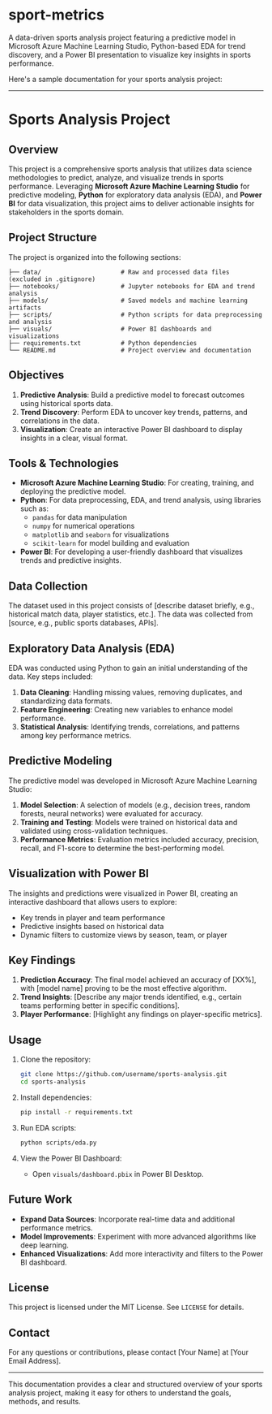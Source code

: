 # sport-metrics
A data-driven sports analysis project featuring a predictive model in Microsoft Azure Machine Learning Studio, Python-based EDA for trend discovery, and a Power BI presentation to visualize key insights in sports performance.

Here's a sample documentation for your sports analysis project:

---

# Sports Analysis Project

## Overview
This project is a comprehensive sports analysis that utilizes data science methodologies to predict, analyze, and visualize trends in sports performance. Leveraging **Microsoft Azure Machine Learning Studio** for predictive modeling, **Python** for exploratory data analysis (EDA), and **Power BI** for data visualization, this project aims to deliver actionable insights for stakeholders in the sports domain.

## Project Structure
The project is organized into the following sections:

```
├── data/                      # Raw and processed data files (excluded in .gitignore)
├── notebooks/                 # Jupyter notebooks for EDA and trend analysis
├── models/                    # Saved models and machine learning artifacts
├── scripts/                   # Python scripts for data preprocessing and analysis
├── visuals/                   # Power BI dashboards and visualizations
├── requirements.txt           # Python dependencies
└── README.md                  # Project overview and documentation
```

## Objectives
1. **Predictive Analysis**: Build a predictive model to forecast outcomes using historical sports data.
2. **Trend Discovery**: Perform EDA to uncover key trends, patterns, and correlations in the data.
3. **Visualization**: Create an interactive Power BI dashboard to display insights in a clear, visual format.

## Tools & Technologies
- **Microsoft Azure Machine Learning Studio**: For creating, training, and deploying the predictive model.
- **Python**: For data preprocessing, EDA, and trend analysis, using libraries such as:
  - `pandas` for data manipulation
  - `numpy` for numerical operations
  - `matplotlib` and `seaborn` for visualizations
  - `scikit-learn` for model building and evaluation
- **Power BI**: For developing a user-friendly dashboard that visualizes trends and predictive insights.

## Data Collection
The dataset used in this project consists of [describe dataset briefly, e.g., historical match data, player statistics, etc.]. The data was collected from [source, e.g., public sports databases, APIs].

## Exploratory Data Analysis (EDA)
EDA was conducted using Python to gain an initial understanding of the data. Key steps included:
1. **Data Cleaning**: Handling missing values, removing duplicates, and standardizing data formats.
2. **Feature Engineering**: Creating new variables to enhance model performance.
3. **Statistical Analysis**: Identifying trends, correlations, and patterns among key performance metrics.

## Predictive Modeling
The predictive model was developed in Microsoft Azure Machine Learning Studio:
1. **Model Selection**: A selection of models (e.g., decision trees, random forests, neural networks) were evaluated for accuracy.
2. **Training and Testing**: Models were trained on historical data and validated using cross-validation techniques.
3. **Performance Metrics**: Evaluation metrics included accuracy, precision, recall, and F1-score to determine the best-performing model.

## Visualization with Power BI
The insights and predictions were visualized in Power BI, creating an interactive dashboard that allows users to explore:
- Key trends in player and team performance
- Predictive insights based on historical data
- Dynamic filters to customize views by season, team, or player

## Key Findings
1. **Prediction Accuracy**: The final model achieved an accuracy of [XX%], with [model name] proving to be the most effective algorithm.
2. **Trend Insights**: [Describe any major trends identified, e.g., certain teams performing better in specific conditions].
3. **Player Performance**: [Highlight any findings on player-specific metrics].

## Usage
1. Clone the repository:
   ```bash
   git clone https://github.com/username/sports-analysis.git
   cd sports-analysis
   ```

2. Install dependencies:
   ```bash
   pip install -r requirements.txt
   ```

3. Run EDA scripts:
   ```bash
   python scripts/eda.py
   ```

4. View the Power BI Dashboard:
   - Open `visuals/dashboard.pbix` in Power BI Desktop.

## Future Work
- **Expand Data Sources**: Incorporate real-time data and additional performance metrics.
- **Model Improvements**: Experiment with more advanced algorithms like deep learning.
- **Enhanced Visualizations**: Add more interactivity and filters to the Power BI dashboard.

## License
This project is licensed under the MIT License. See `LICENSE` for details.

## Contact
For any questions or contributions, please contact [Your Name] at [Your Email Address].

---

This documentation provides a clear and structured overview of your sports analysis project, making it easy for others to understand the goals, methods, and results.
